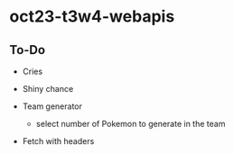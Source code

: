 # oct23-t3w4-webapis

<!-- What is this project -->

<!-- What does this project use -->

<!-- Screenshots and/or deployment URL -->


## To-Do

- Cries
- Shiny chance
- Team generator
    - select number of Pokemon to generate in the team

- Fetch with headers